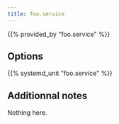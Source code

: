 ```yaml
---
title: foo.service
---
```


{{% provided_by "foo.service" %}}

## Options

{{% systemd_unit "foo.service" %}}

## Additionnal notes

Nothing here.